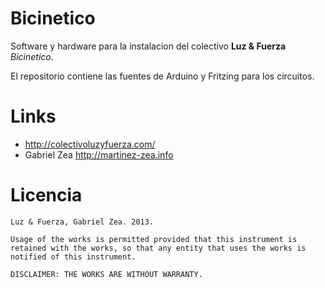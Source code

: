 # Bicinetico

Software y hardware para la instalacion del colectivo **Luz & Fuerza** *Bicinetico*.

El repositorio contiene las fuentes de Arduino y Fritzing para los circuitos. 


# Links

* <http://colectivoluzyfuerza.com/>
* Gabriel Zea <http://martinez-zea.info>

# Licencia

    Luz & Fuerza, Gabriel Zea. 2013.

    Usage of the works is permitted provided that this instrument is retained with the works, so that any entity that uses the works is notified of this instrument.

    DISCLAIMER: THE WORKS ARE WITHOUT WARRANTY.




